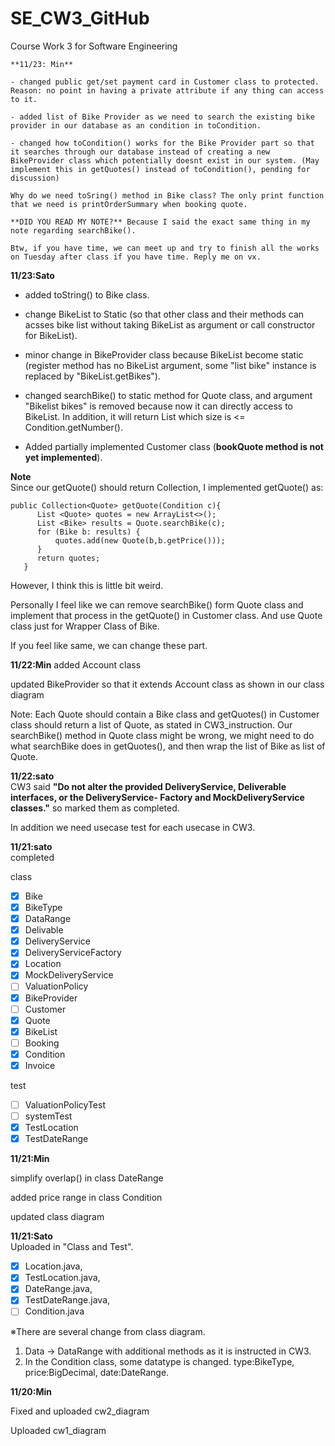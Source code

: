 # SE_CW3_GitHub
Course Work 3 for Software Engineering

~~~~~~~~~~~~~~~~~~~~~~~~~~~~~~~~~~~~~~~~~~~~~~~~~~~~~~~~~~~~~~~~~~~~~~~~~~~~~~~~~~~~~~~~~~~~~~~~~~~~~~~~~~~~~~~~~~~~~~~~~~~~~~~~~~~~~~~~
**11/23: Min**

- changed public get/set payment card in Customer class to protected. Reason: no point in having a private attribute if any thing can access to it.

- added list of Bike Provider as we need to search the existing bike provider in our database as an condition in toCondition.

- changed how toCondition() works for the Bike Provider part so that it searches through our database instead of creating a new BikeProvider class which potentially doesnt exist in our system. (May implement this in getQuotes() instead of toCondition(), pending for discussion)

Why do we need toSring() method in Bike class? The only print function that we need is printOrderSummary when booking quote.

**DID YOU READ MY NOTE?** Because I said the exact same thing in my note regarding searchBike().

Btw, if you have time, we can meet up and try to finish all the works on Tuesday after class if you have time. Reply me on vx.

~~~~~~~~~~~~~~~~~~~~~~~~~~~~~~~~~~~~~~~~~~~~~~~~~~~~~~~~~~~~~~~~~~~~~~~~~~~~~~~~~~~~~~~~~~~~~~~~~~~~~~~~~~~~~~~~~~~~~~~~~~~~~~~~~~~~~~~~
**11/23:Sato**  
 - added toString() to Bike class.
 
 - change BikeList to Static (so that other class and their methods can acsses bike list without taking BikeList as argument or 
call constructor for BikeList).

 - minor change in BikeProvider class because BikeList become static (register method has no BikeList argument, some "list bike" instance is replaced by "BikeList.getBikes").
 
 - changed searchBike() to static method for Quote class, and argument "Bikelist bikes" is removed because 
 now it can directly access to BikeList. In addition, it will return List<Bike> which size is <= Condition.getNumber().
                                                                                                                      
 - Added partially implemented Customer class (**bookQuote method is not yet implemented**).
 
**Note**  
Since our getQuote() should return Collection<Quote>, I implemented getQuote() as:
 ```
 public Collection<Quote> getQuote(Condition c){
       List <Quote> quotes = new ArrayList<>();
       List <Bike> results = Quote.searchBike(c);
       for (Bike b: results) {
           quotes.add(new Quote(b,b.getPrice()));
       }
       return quotes;
    }
 ```
However, I think this is little bit weird.  
 
Personally I feel like we can remove searchBike() form Quote class and implement that process in the getQuote() in Customer class.
And use Quote class just for Wrapper Class of Bike.  

If you feel like same, we can change these part.  
                                                                                                                      

**11/22:Min**
added Account class

updated BikeProvider so that it extends Account class as shown in our class diagram

Note: Each Quote should contain a Bike class and getQuotes() in Customer class should return a list of Quote, as stated in CW3_instruction. Our searchBike() method in Quote class might be wrong, we might need to do what searchBike does in getQuotes(), and then wrap the list of Bike as list of Quote.

**11/22:sato**  
CW3 said **"Do not alter the provided DeliveryService, Deliverable interfaces, or the DeliveryService-
Factory and MockDeliveryService classes."** so marked them as completed.

In addition we need usecase test for each usecase in CW3.

**11/21:sato**  
completed 

class  
 - [x] Bike
 - [x] BikeType
 - [x] DataRange
 - [x] Delivable
 - [x] DeliveryService
 - [x] DeliveryServiceFactory
 - [x] Location
 - [x] MockDeliveryService
 - [ ] ValuationPolicy
 - [x] BikeProvider
 - [ ] Customer
 - [x] Quote
 - [x] BikeList
 - [ ] Booking
 - [x] Condition
 - [x] Invoice  

test
 - [ ] ValuationPolicyTest
 - [ ] systemTest
 - [x] TestLocation
 - [x] TestDateRange

**11/21:Min**

simplify overlap() in class DateRange

added price range in class Condition

updated class diagram

**11/21:Sato**  
Uploaded in "Class and Test".
 - [x] Location.java, 
 - [x] TestLocation.java, 
 - [x] DateRange.java, 
 - [x] TestDateRange.java, 
 - [ ] Condition.java  

※There are several change from class diagram.  
 1. Data -> DataRange with additional methods as it is instructed in CW3.
 2. In the Condition class, some datatype is changed. type:BikeType, price:BigDecimal, date:DateRange.

**11/20:Min**

Fixed and uploaded cw2_diagram

Uploaded cw1_diagram
